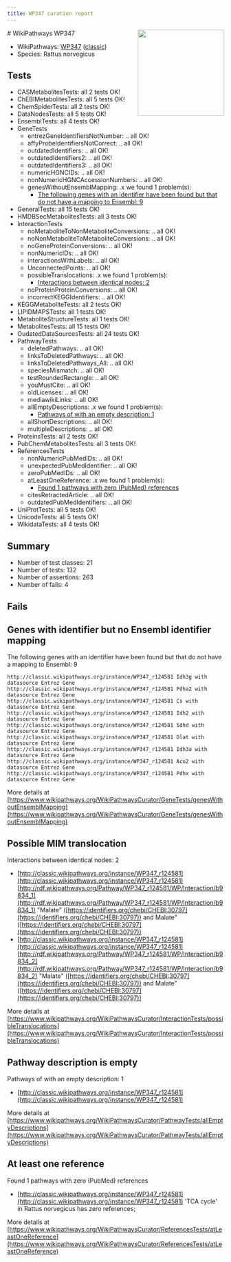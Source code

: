 ```yaml
---
title: WP347 curation report
---
```


<img style="float: right; width: 200px" src="https://upload.wikimedia.org/wikipedia/commons/thumb/8/83/Wplogo_with_text_500.png/640px-Wplogo_with_text_500.png" />
# WikiPathways WP347

* WikiPathways: [WP347](https://wikipathways.org/pathways/WP347) ([classic](https://classic.wikipathways.org/instance/WP347))
* Species: Rattus norvegicus
## Tests
* CASMetabolitesTests: all 2 tests OK!
* ChEBIMetabolitesTests: all 5 tests OK!
* ChemSpiderTests: all 2 tests OK!
* DataNodesTests: all 5 tests OK!
* EnsemblTests: all 4 tests OK!
* GeneTests
    * entrezGeneIdentifiersNotNumber: .. all OK!
    * affyProbeIdentifiersNotCorrect: .. all OK!
    * outdatedIdentifiers: .. all OK!
    * outdatedIdentifiers2: .. all OK!
    * outdatedIdentifiers3: .. all OK!
    * numericHGNCIDs: .. all OK!
    * nonNumericHGNCAccessionNumbers: .. all OK!
    * genesWithoutEnsemblMapping: .x we found 1 problem(s):
        * [The following genes with an identifier have been found but that do not have a mapping to Ensembl: 9](#40286d8b)
* GeneralTests: all 15 tests OK!
* HMDBSecMetabolitesTests: all 3 tests OK!
* InteractionTests
    * noMetaboliteToNonMetaboliteConversions: .. all OK!
    * noNonMetaboliteToMetaboliteConversions: .. all OK!
    * noGeneProteinConversions: .. all OK!
    * nonNumericIDs: .. all OK!
    * interactionsWithLabels: .. all OK!
    * UnconnectedPoints: .. all OK!
    * possibleTranslocations: .x we found 1 problem(s):
        * [Interactions between identical nodes: 2](#1c118207)
    * noProteinProteinConversions: .. all OK!
    * incorrectKEGGIdentifiers: .. all OK!
* KEGGMetaboliteTests: all 2 tests OK!
* LIPIDMAPSTests: all 1 tests OK!
* MetaboliteStructureTests: all 1 tests OK!
* MetabolitesTests: all 15 tests OK!
* OudatedDataSourcesTests: all 24 tests OK!
* PathwayTests
    * deletedPathways: .. all OK!
    * linksToDeletedPathways: .. all OK!
    * linksToDeletedPathways_All: .. all OK!
    * speciesMismatch: .. all OK!
    * testRoundedRectangle: .. all OK!
    * youMustCite: .. all OK!
    * oldLicenses: .. all OK!
    * mediawikiLinks: .. all OK!
    * allEmptyDescriptions: .x we found 1 problem(s):
        * [Pathways of with an empty description: 1](#798a4967)
    * allShortDescriptions: .. all OK!
    * multipleDescriptions: .. all OK!
* ProteinsTests: all 2 tests OK!
* PubChemMetabolitesTests: all 3 tests OK!
* ReferencesTests
    * nonNumericPubMedIDs: .. all OK!
    * unexpectedPubMedIdentifier: .. all OK!
    * zeroPubMedIDs: .. all OK!
    * atLeastOneReference: .x we found 1 problem(s):
        * [Found 1 pathways with zero (PubMed) references](#d0a459f0)
    * citesRetractedArticle: .. all OK!
    * outdatedPubMedIdentifiers: .. all OK!
* UniProtTests: all 5 tests OK!
* UnicodeTests: all 5 tests OK!
* WikidataTests: all 4 tests OK!


## Summary

* Number of test classes: 21
* Number of tests: 132
* Number of assertions: 263
* Number of fails: 4

## Fails

<a name="40286d8b" />

## Genes with identifier but no Ensembl identifier mapping

The following genes with an identifier have been found but that do not have a mapping to Ensembl: 9
```
http://classic.wikipathways.org/instance/WP347_r124581 Idh3g with datasource Entrez Gene
http://classic.wikipathways.org/instance/WP347_r124581 Pdha2 with datasource Entrez Gene
http://classic.wikipathways.org/instance/WP347_r124581 Cs with datasource Entrez Gene
http://classic.wikipathways.org/instance/WP347_r124581 Idh2 with datasource Entrez Gene
http://classic.wikipathways.org/instance/WP347_r124581 Sdhd with datasource Entrez Gene
http://classic.wikipathways.org/instance/WP347_r124581 Dlat with datasource Entrez Gene
http://classic.wikipathways.org/instance/WP347_r124581 Idh3a with datasource Entrez Gene
http://classic.wikipathways.org/instance/WP347_r124581 Aco2 with datasource Entrez Gene
http://classic.wikipathways.org/instance/WP347_r124581 Pdhx with datasource Entrez Gene
```

More details at [https://www.wikipathways.org/WikiPathwaysCurator/GeneTests/genesWithoutEnsemblMapping](https://www.wikipathways.org/WikiPathwaysCurator/GeneTests/genesWithoutEnsemblMapping)

<a name="1c118207" />

## Possible MIM translocation

Interactions between identical nodes: 2

* [http://classic.wikipathways.org/instance/WP347_r124581](http://classic.wikipathways.org/instance/WP347_r124581) [http://rdf.wikipathways.org/Pathway/WP347_r124581/WP/Interaction/b9834_1](http://rdf.wikipathways.org/Pathway/WP347_r124581/WP/Interaction/b9834_1) "Malate" ([https://identifiers.org/chebi/CHEBI:30797](https://identifiers.org/chebi/CHEBI:30797)) and 
Malate" ([https://identifiers.org/chebi/CHEBI:30797](https://identifiers.org/chebi/CHEBI:30797))
* [http://classic.wikipathways.org/instance/WP347_r124581](http://classic.wikipathways.org/instance/WP347_r124581) [http://rdf.wikipathways.org/Pathway/WP347_r124581/WP/Interaction/b9834_2](http://rdf.wikipathways.org/Pathway/WP347_r124581/WP/Interaction/b9834_2) "Malate" ([https://identifiers.org/chebi/CHEBI:30797](https://identifiers.org/chebi/CHEBI:30797)) and 
Malate" ([https://identifiers.org/chebi/CHEBI:30797](https://identifiers.org/chebi/CHEBI:30797))


More details at [https://www.wikipathways.org/WikiPathwaysCurator/InteractionTests/possibleTranslocations](https://www.wikipathways.org/WikiPathwaysCurator/InteractionTests/possibleTranslocations)

<a name="798a4967" />

## Pathway description is empty

Pathways of with an empty description: 1

* [http://classic.wikipathways.org/instance/WP347_r124581](http://classic.wikipathways.org/instance/WP347_r124581)

More details at [https://www.wikipathways.org/WikiPathwaysCurator/PathwayTests/allEmptyDescriptions](https://www.wikipathways.org/WikiPathwaysCurator/PathwayTests/allEmptyDescriptions)

<a name="d0a459f0" />

## At least one reference

Found 1 pathways with zero (PubMed) references

* [http://classic.wikipathways.org/instance/WP347_r124581](http://classic.wikipathways.org/instance/WP347_r124581) 'TCA cycle' in Rattus norvegicus has zero references; 


More details at [https://www.wikipathways.org/WikiPathwaysCurator/ReferencesTests/atLeastOneReference](https://www.wikipathways.org/WikiPathwaysCurator/ReferencesTests/atLeastOneReference)


